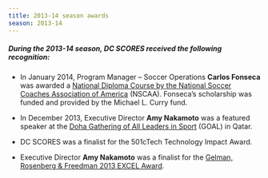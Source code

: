 ```yaml
---
title: 2013-14 season awards
season: 2013-14
---
```


##### During the **2013-14** season, DC SCORES received the following recognition:

- In January 2014, Program Manager – Soccer Operations **Carlos Fonseca** was awarded a [National Diploma Course by the National Soccer Coaches Association of America](http://www.nscaa.com/) (NSCAA). Fonseca’s scholarship was funded and provided by the Michael L. Curry fund.

- In December 2013, Executive Director **Amy Nakamoto** was a featured speaker at the [Doha Gathering of All Leaders in Sport](http://www.dohagoals.com/en/home) (GOAL) in Qatar.

- DC SCORES was a finalist for the 501cTech Technology Impact Award.

- Executive Director **Amy Nakamoto** was a finalist for the [Gelman, Rosenberg & Freedman 2013 EXCEL Award](https://www.nonprofitadvancement.org/category/blog-terms/excel-award).